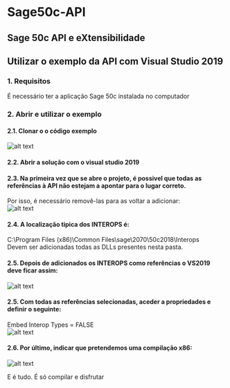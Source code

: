 # Sage50c-API
## Sage 50c API e eXtensibilidade

## Utilizar o exemplo da API com Visual Studio 2019<br/>

### 1. Requisitos<br/>
É necessário ter a aplicação Sage 50c instalada no computador<br/>

### 2. Abrir e utilizar o exemplo<br/>
#### 2.1. Clonar o o código exemplo <br/>
![alt text](https://github.com/sage-portugal/50c-API/blob/master/doc/images/clone.png)

#### 2.2. Abrir a solução com o visual studio 2019<br/>
#### 2.3. Na primeira vez que se abre o projeto, é possivel que todas as referências à API não estejam a apontar para o lugar correto.<br/>
Por isso, é necessário removê-las para as voltar a adicionar:<br/>
![alt text](https://github.com/sage-portugal/50c-API/blob/master/doc/images/refsRemove.png)

#### 2.4. A localização tipica dos INTEROPS é:<br/>
C:\Program Files (x86)\Common Files\sage\2070\50c2018\Interops<br/>
Devem ser adicionadas todas as DLLs presentes nesta pasta.<br/>

#### 2.5. Depois de adicionados os INTEROPS como referências o VS2019 deve ficar assim:<br/>
![alt text](https://github.com/sage-portugal/50c-API/blob/master/doc/images/refs.png)

#### 2.5. Com todas as referências selecionadas, aceder a propriedades e definir o seguinte:<br/>
Embed Interop Types = FALSE<br/>
![alt text](https://github.com/sage-portugal/50c-API/blob/master/doc/images/embedInterops.png)

#### 2.6. Por último, indicar que pretendemos uma compilação x86:<br/>
![alt text](https://github.com/sage-portugal/50c-API/blob/master/doc/images/x86.png)

E é tudo. É só compilar e disfrutar<br/>
